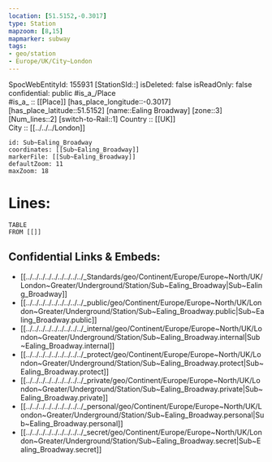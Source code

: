 ```yaml
---
location: [51.5152,-0.3017] 
type: Station 
mapzoom: [8,15] 
mapmarker: subway 
tags:
- geo/station
- Europe/UK/City~London
---
```

SpocWebEntityId: 155931
[StationSId::] 
isDeleted: false
isReadOnly: false
confidential: public
#is_a_/Place  
#is_a_ :: [[Place]] 
[has_place_longitude::-0.3017] 
[has_place_latitude::51.5152] 
[name::Ealing Broadway] 
[zone::3] 
[Num_lines::2] 
[switch-to-Rail::1] 
Country :: [[UK]]  
City :: [[../../../London]]  


```leaflet
id: Sub~Ealing_Broadway
coordinates: [[Sub~Ealing_Broadway]] 
markerFile: [[Sub~Ealing_Broadway]] 
defaultZoom: 11 
maxZoom: 18
```


# Lines: 
```dataview
TABLE 
FROM [[]] 
```

## Confidential Links & Embeds: 
- [[../../../../../../../../../_Standards/geo/Continent/Europe/Europe~North/UK/London~Greater/Underground/Station/Sub~Ealing_Broadway|Sub~Ealing_Broadway]] 
- [[../../../../../../../../../_public/geo/Continent/Europe/Europe~North/UK/London~Greater/Underground/Station/Sub~Ealing_Broadway.public|Sub~Ealing_Broadway.public]] 
- [[../../../../../../../../../_internal/geo/Continent/Europe/Europe~North/UK/London~Greater/Underground/Station/Sub~Ealing_Broadway.internal|Sub~Ealing_Broadway.internal]] 
- [[../../../../../../../../../_protect/geo/Continent/Europe/Europe~North/UK/London~Greater/Underground/Station/Sub~Ealing_Broadway.protect|Sub~Ealing_Broadway.protect]] 
- [[../../../../../../../../../_private/geo/Continent/Europe/Europe~North/UK/London~Greater/Underground/Station/Sub~Ealing_Broadway.private|Sub~Ealing_Broadway.private]] 
- [[../../../../../../../../../_personal/geo/Continent/Europe/Europe~North/UK/London~Greater/Underground/Station/Sub~Ealing_Broadway.personal|Sub~Ealing_Broadway.personal]] 
- [[../../../../../../../../../_secret/geo/Continent/Europe/Europe~North/UK/London~Greater/Underground/Station/Sub~Ealing_Broadway.secret|Sub~Ealing_Broadway.secret]] 
